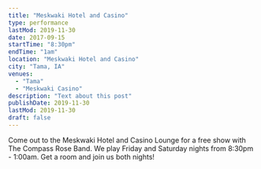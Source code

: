 ```yaml
---
title: "Meskwaki Hotel and Casino"
type: performance
lastMod: 2019-11-30
date: 2017-09-15
startTime: "8:30pm"
endTime: "1am"
location: "Meskwaki Hotel and Casino"
city: "Tama, IA"
venues:
  - "Tama"
  - "Meskwaki Casino"
description: "Text about this post"
publishDate: 2019-11-30
lastMod: 2019-11-30
draft: false
---
```


Come out to the Meskwaki Hotel and Casino Lounge for a free show with The Compass Rose Band. We play Friday and Saturday nights from 8:30pm - 1:00am. Get a room and join us both nights!
